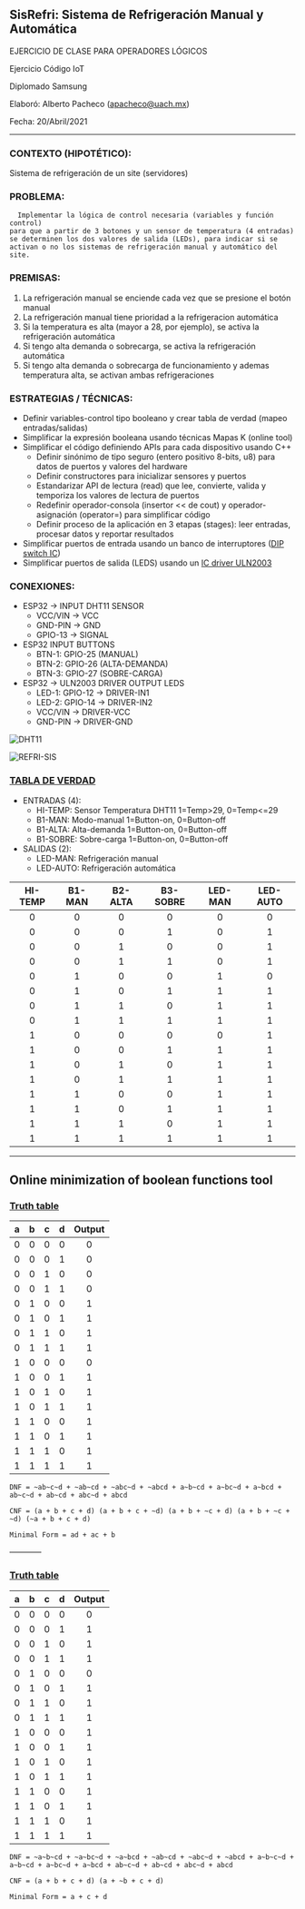 ## SisRefri: Sistema de Refrigeración Manual y Automática


EJERCICIO DE CLASE PARA OPERADORES LÓGICOS

Ejercicio Código IoT

Diplomado Samsung

Elaboró: Alberto Pacheco (apacheco@uach.mx)

Fecha: 20/Abril/2021

----

### CONTEXTO (HIPOTÉTICO):
  Sistema de refrigeración de un site (servidores)

### PROBLEMA:
      Implementar la lógica de control necesaria (variables y función control)
    para que a partir de 3 botones y un sensor de temperatura (4 entradas)
    se determinen los dos valores de salida (LEDs), para indicar si se 
    activan o no los sistemas de refrigeración manual y automático del site.

### PREMISAS:
  1. La refrigeración manual se enciende cada vez que se presione el botón manual
  2. La refrigeración manual tiene prioridad a la refrigeracion automática
  3. Si la temperatura es alta (mayor a 28, por ejemplo), se activa la refrigeración automática
  4. Si tengo alta demanda o sobrecarga, se activa la refrigeración automática
  5. Si tengo alta demanda o sobrecarga de funcionamiento y ademas temperatura alta, se activan ambas refrigeraciones

### ESTRATEGIAS / TÉCNICAS:
  - Definir variables-control tipo booleano y crear tabla de verdad (mapeo entradas/salidas)
  - Simplificar la expresión booleana usando técnicas Mapas K (online tool)
  - Simplificar el código definiendo APIs para cada dispositivo usando C++
    - Definir sinónimo de tipo seguro (entero positivo 8-bits, u8) para datos de puertos y valores del hardware  
    - Definir constructores para inicializar sensores y puertos
    - Estandarizar API de lectura (read) que lee, convierte, valida y temporiza los valores de lectura de puertos
    - Redefinir operador-consola (insertor << de cout) y operador-asignación (operator=) para simplificar código
    - Definir proceso de la aplicación en 3 etapas (stages): leer entradas, procesar datos y reportar resultados
  - Simplificar puertos de entrada usando un banco de interruptores ([DIP switch IC](http://ardupiclab.blogspot.com/2020/04/a-dip-switch-for-arduino.html))
  - Simplificar puertos de salida (LEDS) usando un [IC driver ULN2003](https://randomnerdtutorials.com/esp32-stepper-motor-28byj-48-uln2003/)

### CONEXIONES:
  - ESP32 -> INPUT DHT11 SENSOR
    - VCC/VIN -> VCC
    - GND-PIN -> GND
    - GPIO-13 -> SIGNAL
  - ESP32 INPUT BUTTONS
    - BTN-1: GPIO-25  (MANUAL)
    - BTN-2: GPIO-26  (ALTA-DEMANDA)
    - BTN-3: GPIO-27  (SOBRE-CARGA)
  - ESP32 -> ULN2003 DRIVER OUTPUT LEDS
    - LED-1: GPIO-12 -> DRIVER-IN1
    - LED-2: GPIO-14 -> DRIVER-IN2
    - VCC/VIN -> DRIVER-VCC
    - GND-PIN -> DRIVER-GND

![DHT11](https://www.makerguides.com/wp-content/uploads/2019/08/DHT11-3-pin-with-Arduino-UNO-wiring-diagram-schematic-768x369.jpg)

![REFRI-SIS](https://user-images.githubusercontent.com/80423661/164800386-53776dd2-3355-41a1-93cf-d26eda5b4be1.jpg)

### [TABLA DE VERDAD](https://docs.google.com/spreadsheets/d/1NBjuOgz4UKXTvdi8rWU8ktnI30kscC70W1K5dwVMzrM/edit#gid=0)

- ENTRADAS (4):
  - HI-TEMP: Sensor Temperatura DHT11 1=Temp>29, 0=Temp<=29
  - B1-MAN: Modo-manual 1=Button-on, 0=Button-off
  - B1-ALTA: Alta-demanda 1=Button-on, 0=Button-off
  - B1-SOBRE: Sobre-carga 1=Button-on, 0=Button-off
- SALIDAS (2):
  - LED-MAN: Refrigeración manual
  - LED-AUTO: Refrigeración automática


| HI-TEMP | B1-MAN | B2-ALTA | B3-SOBRE | LED-MAN | LED-AUTO |
| :--: | :--: | :--: | :--: | :--: | :--: |
| 0 | 0 | 0 | 0 | 0 | 0 |
| 0 | 0 | 0 | 1 | 0 | 1 |
| 0 | 0 | 1 | 0 | 0 | 1 |
| 0 | 0 | 1 | 1 | 0 | 1 |
| 0 | 1 | 0 | 0 | 1 | 0 |
| 0 | 1 | 0 | 1 | 1 | 1 |
| 0 | 1 | 1 | 0 | 1 | 1 |
| 0 | 1 | 1 | 1 | 1 | 1 |
| 1 | 0 | 0 | 0 | 0 | 1 |
| 1 | 0 | 0 | 1 | 1 | 1 |
| 1 | 0 | 1 | 0 | 1 | 1 |
| 1 | 0 | 1 | 1 | 1 | 1 |
| 1 | 1 | 0 | 0 | 1 | 1 |
| 1 | 1 | 0 | 1 | 1 | 1 |
| 1 | 1 | 1 | 0 | 1 | 1 |
| 1 | 1 | 1 | 1 | 1 | 1 |

-----

## Online minimization of boolean functions tool

### [Truth table](http://tma.main.jp/logic/logic.php?lang=en&type=4&v0=a&v1=b&v2=c&v3=d&00=0&01=0&02=0&03=0&04=1&05=1&06=1&07=1&08=0&09=1&0a=1&0b=1&0c=1&0d=1&0e=1&0f=1)

| a | b | c | d | Output |
| :--: | :--: | :--: | :--: | :--: |
| 0 | 0 | 0 | 0 | 0 |
| 0 | 0 | 0 | 1 | 0 |
| 0 | 0 | 1 | 0 | 0 |
| 0 | 0 | 1 | 1 | 0 |
| 0 | 1 | 0 | 0 | 1 |
| 0 | 1 | 0 | 1 | 1 |
| 0 | 1 | 1 | 0 | 1 |
| 0 | 1 | 1 | 1 | 1 |
| 1 | 0 | 0 | 0 | 0 |
| 1 | 0 | 0 | 1 | 1 |
| 1 | 0 | 1 | 0 | 1 |
| 1 | 0 | 1 | 1 | 1 |
| 1 | 1 | 0 | 0 | 1 |
| 1 | 1 | 0 | 1 | 1 |
| 1 | 1 | 1 | 0 | 1 |
| 1 | 1 | 1 | 1 | 1 |

```
DNF = ~ab~c~d + ~ab~cd + ~abc~d + ~abcd + a~b~cd + a~bc~d + a~bcd + ab~c~d + ab~cd + abc~d + abcd

CNF = (a + b + c + d) (a + b + c + ~d) (a + b + ~c + d) (a + b + ~c + ~d) (~a + b + c + d)

Minimal Form = ad + ac + b
```

————

### [Truth table](http://tma.main.jp/logic/logic.php?lang=en&type=4&v0=a&v1=b&v2=c&v3=d&00=0&01=1&02=1&03=1&04=0&05=1&06=1&07=1&08=1&09=1&0a=1&0b=1&0c=1&0d=1&0e=1&0f=1)

| a | b | c | d | Output |
| :--: | :--: | :--: | :--: | :--: |
| 0 | 0 | 0 | 0 | 0 |
| 0 | 0 | 0 | 1 | 1 |
| 0 | 0 | 1 | 0 | 1 |
| 0 | 0 | 1 | 1 | 1 |
| 0 | 1 | 0 | 0 | 0 |
| 0 | 1 | 0 | 1 | 1 |
| 0 | 1 | 1 | 0 | 1 |
| 0 | 1 | 1 | 1 | 1 |
| 1 | 0 | 0 | 0 | 1 |
| 1 | 0 | 0 | 1 | 1 |
| 1 | 0 | 1 | 0 | 1 |
| 1 | 0 | 1 | 1 | 1 |
| 1 | 1 | 0 | 0 | 1 |
| 1 | 1 | 0 | 1 | 1 |
| 1 | 1 | 1 | 0 | 1 |
| 1 | 1 | 1 | 1 | 1 |

```
DNF = ~a~b~cd + ~a~bc~d + ~a~bcd + ~ab~cd + ~abc~d + ~abcd + a~b~c~d + a~b~cd + a~bc~d + a~bcd + ab~c~d + ab~cd + abc~d + abcd

CNF = (a + b + c + d) (a + ~b + c + d)

Minimal Form = a + c + d
```
